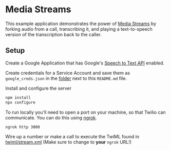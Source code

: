 # Media Streams

This example application demonstrates the power of [Media Streams](https://twilio.com/media-streams) by forking audio from a call, transcribing it, and playing a text-to-speech version of the transcription back to the caller.

## Setup

Create a Google Application that has Google's [Speech to Text API](https://console.cloud.google.com/launcher/details/google/speech.googleapis.com) enabled.

Create credentials for a Service Account and save them as `google_creds.json` in the [folder](./) next to this `README.md` file.

Install and configure the server

```bash
npm install
npx configure
```

To run locally you'll need to open a port on your machine, so that Twilio can communicate. You can do this using [ngrok](https://ngrok.io).

```bash
ngrok http 3000
```

Wire up a number or make a call to execute the TwiML found in [twiml/stream.xml](../twiml/stream.xml) (Make sure to change to **your** `ngrok` URL!)
